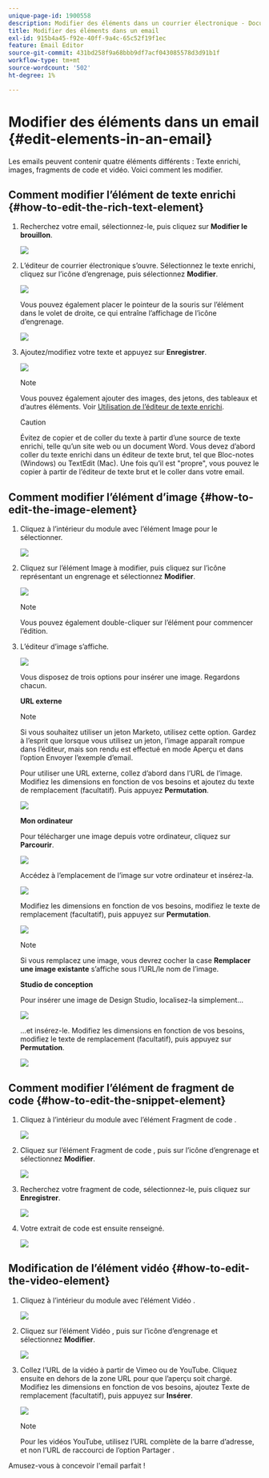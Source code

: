 ```yaml
---
unique-page-id: 1900558
description: Modifier des éléments dans un courrier électronique - Documents Marketo - Documentation du produit
title: Modifier des éléments dans un email
exl-id: 915b4a45-f92e-40ff-9a4c-65c52f19f1ec
feature: Email Editor
source-git-commit: 431bd258f9a68bbb9df7acf043085578d3d91b1f
workflow-type: tm+mt
source-wordcount: '502'
ht-degree: 1%

---
```


# Modifier des éléments dans un email {#edit-elements-in-an-email}

Les emails peuvent contenir quatre éléments différents : Texte enrichi, images, fragments de code et vidéo. Voici comment les modifier.

## Comment modifier l’élément de texte enrichi {#how-to-edit-the-rich-text-element}

1. Recherchez votre email, sélectionnez-le, puis cliquez sur **Modifier le brouillon**.

   ![](assets/one-edited.png)

1. L’éditeur de courrier électronique s’ouvre. Sélectionnez le texte enrichi, cliquez sur l’icône d’engrenage, puis sélectionnez **Modifier**.

   ![](assets/two.png)

   Vous pouvez également placer le pointeur de la souris sur l’élément dans le volet de droite, ce qui entraîne l’affichage de l’icône d’engrenage.

   ![](assets/three.png)

1. Ajoutez/modifiez votre texte et appuyez sur **Enregistrer**.

   ![](assets/four.png)

   >[!NOTE]
   >
   >Vous pouvez également ajouter des images, des jetons, des tableaux et d’autres éléments. Voir [Utilisation de l’éditeur de texte enrichi](/help/marketo/product-docs/email-marketing/general/understanding-the-email-editor/using-the-rich-text-editor.md).

   >[!CAUTION]
   >
   >Évitez de copier et de coller du texte à partir d’une source de texte enrichi, telle qu’un site web ou un document Word. Vous devez d’abord coller du texte enrichi dans un éditeur de texte brut, tel que Bloc-notes (Windows) ou TextEdit (Mac). Une fois qu’il est &quot;propre&quot;, vous pouvez le copier à partir de l’éditeur de texte brut et le coller dans votre email.

## Comment modifier l’élément d’image {#how-to-edit-the-image-element}

1. Cliquez à l’intérieur du module avec l’élément Image pour le sélectionner.

   ![](assets/five.png)

1. Cliquez sur l’élément Image à modifier, puis cliquez sur l’icône représentant un engrenage et sélectionnez **Modifier**.

   ![](assets/six.png)

   >[!NOTE]
   >
   >Vous pouvez également double-cliquer sur l’élément pour commencer l’édition.

1. L’éditeur d’image s’affiche.

   ![](assets/seven.png)

   Vous disposez de trois options pour insérer une image. Regardons chacun.

   **URL externe**

   >[!NOTE]
   >
   >Si vous souhaitez utiliser un jeton Marketo, utilisez cette option. Gardez à l’esprit que lorsque vous utilisez un jeton, l’image apparaît rompue dans l’éditeur, mais son rendu est effectué en mode Aperçu et dans l’option Envoyer l’exemple d’email.

   Pour utiliser une URL externe, collez d’abord dans l’URL de l’image. Modifiez les dimensions en fonction de vos besoins et ajoutez du texte de remplacement (facultatif). Puis appuyez **Permutation**.

   ![](assets/eight.png)

   **Mon ordinateur**

   Pour télécharger une image depuis votre ordinateur, cliquez sur **Parcourir**.

   ![](assets/nine.png)

   Accédez à l’emplacement de l’image sur votre ordinateur et insérez-la.

   ![](assets/ten.png)

   Modifiez les dimensions en fonction de vos besoins, modifiez le texte de remplacement (facultatif), puis appuyez sur **Permutation**.

   ![](assets/eleven.png)

   >[!NOTE]
   >
   >Si vous remplacez une image, vous devrez cocher la case **Remplacer une image existante** s’affiche sous l’URL/le nom de l’image.

   **Studio de conception**

   Pour insérer une image de Design Studio, localisez-la simplement...

   ![](assets/twelve.png)

   ...et insérez-le. Modifiez les dimensions en fonction de vos besoins, modifiez le texte de remplacement (facultatif), puis appuyez sur **Permutation**.

   ![](assets/thirteen.png)

## Comment modifier l’élément de fragment de code {#how-to-edit-the-snippet-element}

1. Cliquez à l’intérieur du module avec l’élément Fragment de code .

   ![](assets/fourteen.png)

1. Cliquez sur l’élément Fragment de code , puis sur l’icône d’engrenage et sélectionnez **Modifier**.

   ![](assets/fifteen.png)

1. Recherchez votre fragment de code, sélectionnez-le, puis cliquez sur **Enregistrer**.

   ![](assets/sixteen.png)

1. Votre extrait de code est ensuite renseigné.

   ![](assets/eighteen.png)

## Modification de l’élément vidéo {#how-to-edit-the-video-element}

1. Cliquez à l’intérieur du module avec l’élément Vidéo .

   ![](assets/nineteen.png)

1. Cliquez sur l’élément Vidéo , puis sur l’icône d’engrenage et sélectionnez **Modifier**.

   ![](assets/twenty.png)

1. Collez l’URL de la vidéo à partir de Vimeo ou de YouTube. Cliquez ensuite en dehors de la zone URL pour que l’aperçu soit chargé. Modifiez les dimensions en fonction de vos besoins, ajoutez Texte de remplacement (facultatif), puis appuyez sur **Insérer**.

   ![](assets/twentyone.png)

   >[!NOTE]
   >
   >Pour les vidéos YouTube, utilisez l’URL complète de la barre d’adresse, et non l’URL de raccourci de l’option Partager .

Amusez-vous à concevoir l&#39;email parfait !
